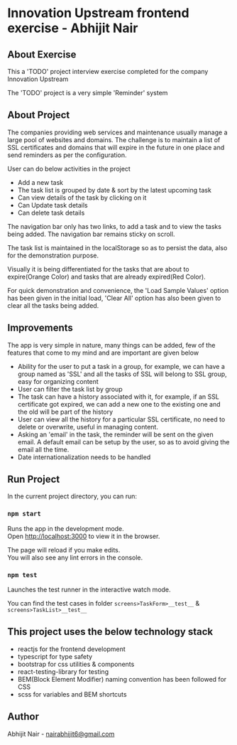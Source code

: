 # Innovation Upstream frontend exercise - Abhijit Nair

## About Exercise

This a 'TODO' project interview exercise completed for the company Innovation Upstream

The 'TODO' project is a very simple 'Reminder' system

## About Project

The companies providing web services and maintenance usually manage a large pool of websites and domains. The challenge is to maintain a list of SSL certificates and domains that will expire in the future in one place and send reminders as per the configuration.

User can do below activities in the project
+ Add a new task
+ The task list is grouped by date & sort by the latest upcoming task
+ Can view details of the task by clicking on it
+ Can Update task details
+ Can delete task details

The navigation bar only has two links, to add a task and to view the tasks being added. The navigation bar remains sticky on scroll.

The task list is maintained in the localStorage so as to persist the data, also for the demonstration purpose.

Visually it is being differentiated for the tasks that are about to expire(Orange Color) and tasks that are already expired(Red Color).

For quick demonstration and convenience, the 'Load Sample Values' option has been given in the initial load, 'Clear All' option has also been given to clear all the tasks being added.

## Improvements
The app is very simple in nature, many things can be added, few of the features that come to my mind and are important are given below
+ Ability for the user to put a task in a group, for example, we can have a group named as 'SSL' and all the tasks of SSL will belong to SSL group, easy for organizing content
+ User can filter the task list by group
+ The task can have a history associated with it, for example, if an SSL certificate got expired, we can add a new one to the existing one and the old will be part of the history
+ User can view all the history for a particular SSL certificate, no need to delete or overwrite, useful in managing content.
+ Asking an 'email' in the task, the reminder will be sent on the given email. A default email can be setup by the user, so as to avoid giving the email all the time.
+ Date internationalization needs to be handled

## Run Project

In the current project directory, you can run:

### `npm start`

Runs the app in the development mode.\
Open [http://localhost:3000](http://localhost:3000) to view it in the browser.

The page will reload if you make edits.\
You will also see any lint errors in the console.

### `npm test`

Launches the test runner in the interactive watch mode.

You can find the test cases in folder `screens>TaskForm>__test__` & `screens>TaskList>__test__`

## This project uses the below technology stack
+ reactjs for the frontend development
+ typescript for type safety
+ bootstrap for css utilities & components
+ react-testing-library for testing
+ BEM(Block Element Modifier) naming convention has been followed for CSS
+ scss for variables and BEM shortcuts

## Author
Abhijit Nair - nairabhijit6@gmail.com